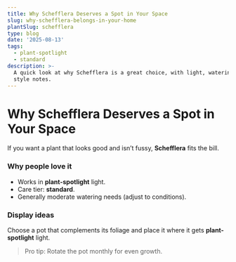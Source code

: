 ```yaml
---
title: Why Schefflera Deserves a Spot in Your Space
slug: why-schefflera-belongs-in-your-home
plantSlug: schefflera
type: blog
date: '2025-08-13'
tags:
  - plant-spotlight
  - standard
description: >-
  A quick look at why Schefflera is a great choice, with light, watering, and
  style notes.
---
```

# Why Schefflera Deserves a Spot in Your Space

If you want a plant that looks good and isn’t fussy, **Schefflera** fits the bill.

### Why people love it
- Works in **plant-spotlight** light.
- Care tier: **standard**.
- Generally moderate watering needs (adjust to conditions).

### Display ideas
Choose a pot that complements its foliage and place it where it gets **plant-spotlight** light.
  
> Pro tip: Rotate the pot monthly for even growth.
